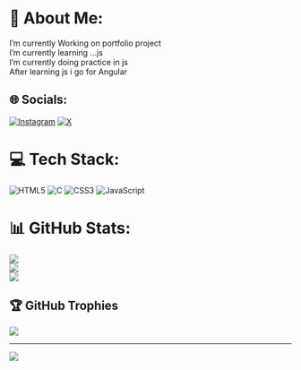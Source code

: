# 💫 About Me:
 I’m currently Working on portfolio project <br> I’m currently learning ...js<br> I’m currently doing practice in js<br>After learning js i go for Angular


## 🌐 Socials:
[![Instagram](https://img.shields.io/badge/Instagram-%23E4405F.svg?logo=Instagram&logoColor=white)](https://instagram.com/btwitjaydip) [![X](https://img.shields.io/badge/X-black.svg?logo=X&logoColor=white)](https://x.com/jaydipsingh46535) 

# 💻 Tech Stack:
![HTML5](https://img.shields.io/badge/html5-%23E34F26.svg?style=for-the-badge&logo=html5&logoColor=white) ![C](https://img.shields.io/badge/c-%2300599C.svg?style=for-the-badge&logo=c&logoColor=white) ![CSS3](https://img.shields.io/badge/css3-%231572B6.svg?style=for-the-badge&logo=css3&logoColor=white) ![JavaScript](https://img.shields.io/badge/javascript-%23323330.svg?style=for-the-badge&logo=javascript&logoColor=%23F7DF1E)
# 📊 GitHub Stats:
![](https://github-readme-stats.vercel.app/api?username=jaydipsin&theme=dark&hide_border=false&include_all_commits=false&count_private=false)<br/>
![](https://github-readme-streak-stats.herokuapp.com/?user=jaydipsin&theme=dark&hide_border=false)<br/>
![](https://github-readme-stats.vercel.app/api/top-langs/?username=jaydipsin&theme=dark&hide_border=false&include_all_commits=false&count_private=false&layout=compact)

## 🏆 GitHub Trophies
![](https://github-profile-trophy.vercel.app/?username=jaydipsin&theme=radical&no-frame=false&no-bg=true&margin-w=4)

---
[![](https://visitcount.itsvg.in/api?id=jaydipsin&icon=0&color=0)](https://visitcount.itsvg.in)

<!-- Proudly created with GPRM ( https://gprm.itsvg.in ) -->
